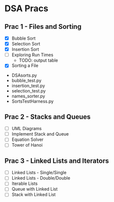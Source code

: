# DSA Pracs

## Prac 1 - Files and Sorting

 - [x] Bubble Sort 
 - [x] Selection Sort
 - [x] Insertion Sort
 - [ ] Exploring Run Times
    - TODO: output table
 - [x] Sorting a File
    
 * DSAsorts.py
 * bubble_test.py
 * insertion_test.py
 * selection_test.py
 * names_sorter.py
 * SortsTestHarness.py

## Prac 2 - Stacks and Queues

 - [ ] UML Diagrams
 - [ ] Implement Stack and Queue
 - [ ] Equation Solver
 - [ ] Tower of Hanoi
    
## Prac 3 - Linked Lists and Iterators

 - [ ] Linked Lists - Single/Single
 - [ ] Linked Lists - Double/Double 
 - [ ] Iterable Lists
 - [ ] Queue with Linked List
 - [ ] Stack with Linked List